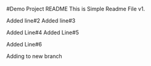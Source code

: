 #Demo Project README
This is Simple Readme File v1.

Added line#2 
Added line#3

Added Line#4
Added Line#5

Added Line#6

Adding to new branch